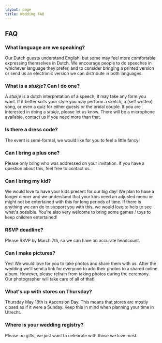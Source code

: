 ```yaml
---
layout: page
title: Wedding FAQ
---
```


<div class='class_01'>

   <h2>FAQ</h2>
 
<h3>What language are we speaking?</h3>
<p>
  Our Dutch guests understand English, but some may feel more comfortable expressing themselves in Dutch.  
  We encourage people to do speeches in whichever language they prefer, 
  and to consider bringing a printed version or send us an electronic version we can distribute in both languages.  
</p>
  
<h3>What is a <em>stukje</em>? Can I do one?</h3> 
<p>
  A <em>stukje</em> is a dutch interpretation of a speech, it may take any form you want. 
  If it better suits your style you may perform a sketch, a (self written) song, or even a quiz for either guests or the bridal couple. 
  If you are interested in doing a <em>stukje</em>, please let us know. There will be a microphone available, contact us if  you need more than that. 
</p>

<h3>Is there a dress code?</h3>  
<p>
  The event is semi-formal, we would like for you to feel a little fancy!  
</p>
  
<h3>Can I bring a plus one?</h3>   
<p>
  Please only bring who was addressed on your invitation. If you have a question about this, feel free to contact us.  
</p>
  
<h3>Can I bring my kid?</h3>  
<p>
  We would love to have your kids present for our big day! 
  We plan to have a longer dinner and we understand that your kids need an adjusted menu or might not be entertained with this for long periods of time. 
  If there is anything we can do to support you with this, we would love to help to see what's possible.  
  You're also very welcome to bring some games / toys to keep children entertained!  
</p>
  
<h3>RSVP deadline?</h3>  
<p>
  Please RSVP by March 7th, so we can have an accurate headcount.  
</p>
  
<h3>Can I make pictures?</h3>  
<p>
  Yes! We would love for you to take photos and share them with us. 
  After the wedding we'll send a link for everyone to add their photos to a shared online album.
  However, please refrain from taking photos during the ceremony. Our photographer will take care of all of that!  
</p>
  
<h3>What's up with stores on Thursday?</h3>  
<p>
  Thursday May 18th is Ascension Day. This means that stores are mostly closed as if it were a Sunday. 
  Keep this in mind when planning your time in Utrecht. 
</p>
  
<h3>Where is your wedding registry?</h3>  
<p>
  Please no gifts, we just want to celebrate with those we love most. 
</p>
  
</div>

